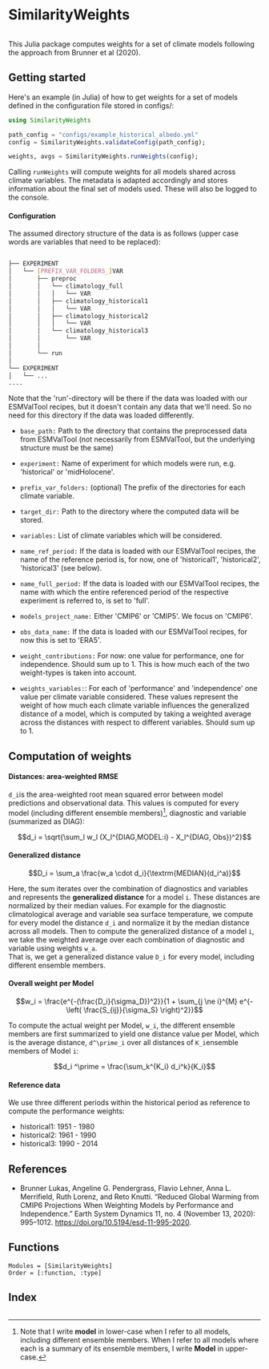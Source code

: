 # SimilarityWeights

```@contents
```

This Julia package computes weights for a set of climate models following the approach
from Brunner et al (2020). 

## Getting started

Here's an example (in Julia) of how to get weights for a set of models defined in the configuration file stored in configs/: 

````julia
using SimilarityWeights

path_config = "configs/example_historical_albedo.yml"
config = SimilarityWeights.validateConfig(path_config);

weights, avgs = SimilarityWeights.runWeights(config);
````

Calling ``runWeights`` will compute weights for all models shared across climate variables. The metadata is adapted accordingly and stores information about the final set of models used. These will also be logged to the console. 

#### Configuration

The assumed directory structure of the data is as follows (upper case words are variables 
that need to be replaced): 

```bash

├── EXPERIMENT
│   └── [PREFIX_VAR_FOLDERS_]VAR
│       ├── preproc
│       │   └── climatology_full
│       │   │   └── VAR
│       │   ├── climatology_historical1
│       │   │   └── VAR
│       │   ├── climatology_historical2
│       │   │   └── VAR
│       │   └── climatology_historical3
│       │       └── VAR
│       │     
│       └── run
│
└── EXPERIMENT
│   └── ...
....

```
Note that the 'run'-directory will be there if the data was loaded with our ESMValTool recipes, but it doesn't contain any data that we'll need. So no need for this directory if the data was loaded differently. 


- `base_path:`  Path to the directory that contains the preprocessed data from ESMValTool (not necessarily from ESMValTool, but the underlying structure must be the same)

- `experiment:` Name of experiment for which models were run, e.g. 'historical' or 'midHolocene'.

- `prefix_var_folders:` (optional) The prefix of the directories for each climate variable. 

- `target_dir:` Path to the directory where the computed data will be stored.

- `variables:` List of climate variables which will be considered.

- `name_ref_period:` If the data is loaded with our ESMValTool recipes, the name of the reference period is, for now, one of 'historical1', 'historical2', 'historical3' (see below).

- `name_full_period:` If the data is loaded with our ESMValTool recipes, the name with which the entire referenced period of the respective experiment is referred to, is set to 'full'.

- `models_project_name:` Either 'CMIP6' or 'CMIP5'. We focus on 'CMIP6'.

- `obs_data_name:` If the data is loaded with our ESMValTool recipes, for now this is set to 'ERA5'. 

- `weight_contributions:` For now: one value for performance, one for independence. Should sum up to 1. This is how much each of the two weight-types is taken into account.

- `weights_variables:`: For each of 'performance' and 'independence' one value per climate variable considered. These values represent the weight of how much each climate variable influences the generalized distance of a model, which is computed by taking a weighted average across the distances with respect to different variables. Should sum up to 1. 


## Computation of weights

#### Distances: area-weighted RMSE
``d_i``is the area-weighted root mean squared error between model predictions and observational data.
This values is computed for every model (including different ensemble members)[^1], diagnostic and variable (summarized as DIAG):

```math
d_i = \sqrt{\sum_l w_l (X_l^{DIAG,MODEL:i} - X_l^{DIAG, Obs})^2}
```
[^1]: Note that I write **model** in lower-case when I refer to all models, including different ensemble members. When I refer to all models where each is a summary of its ensemble members, I write **Model** in upper-case.

#### Generalized distance

```math
D_i = \sum_a \frac{w_a \cdot d_i}{\textrm{MEDIAN}(d_i^a)}
```

Here, the sum iterates over the combination of diagnostics and variables and represents the **generalized distance** for a model ``i``.
These distances are normalized by their median values.
For example for the diagnostic climatological average and variable sea surface temperature, we compute for every model 
the distance ``d_i`` and normalize it by the median distance across all models. 
Then to compute the generalized distance of a model ``i``, we take the weighted average over each combination of diagnostic and variable using weights ``w_a``.  
That is, we get a generalized distance value ``D_i`` for every model, including different ensemble members.

#### Overall weight per Model

```math
w_i = \frac{e^{-(\frac{D_i}{\sigma_D})^2}}{1 + \sum_{j \ne i}^{M} e^{-\left( \frac{S_{ij}}{\sigma_S} \right)^2}}
```

To compute the actual weight per Model, ``w_i``, the different ensemble members are first summarized to yield one distance value per Model, which is the average distance, ``d^\prime_i`` over all distances of ``K_i``ensemble members of Model ``i``: 

```math
d_i ^\prime = \frac{\sum_k^{K_i} d_i^k}{K_i}
```


#### Reference data

We use three different periods within the historical period as reference to compute the performance weights: 

- historical1: 1951 - 1980
- historical2: 1961 - 1990
- historical3: 1990 - 2014


## References

- Brunner Lukas, Angeline G. Pendergrass, Flavio Lehner, Anna L. Merrifield, Ruth Lorenz, and Reto Knutti. “Reduced Global Warming from CMIP6 Projections When Weighting Models by Performance and Independence.” Earth System Dynamics 11, no. 4 (November 13, 2020): 995–1012. https://doi.org/10.5194/esd-11-995-2020.



## Functions

```@autodocs
Modules = [SimilarityWeights]
Order = [:function, :type]
```



## Index

```@index
```

